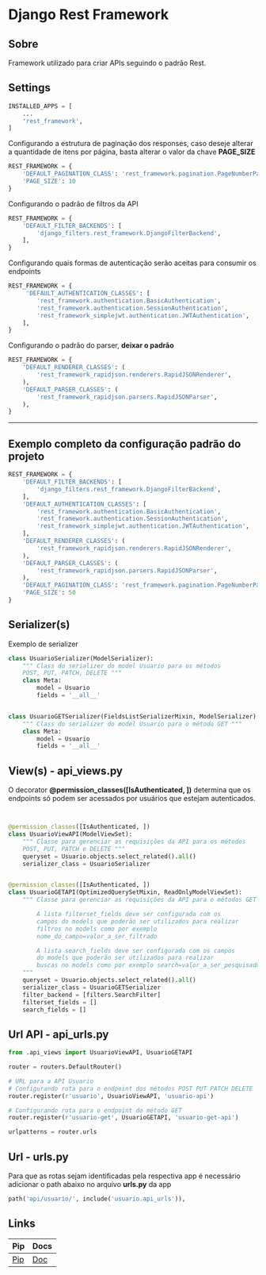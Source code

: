 # Django Rest Framework

## Sobre

Framework utilizado para criar APIs seguindo o padrão Rest. 

## Settings

```python
INSTALLED_APPS = [
    ...
    'rest_framework',
]
```

Configurando a estrutura de paginação dos responses, caso deseje alterar a quantidade de itens por página, basta alterar o valor da chave **PAGE_SIZE**
```python
REST_FRAMEWORK = {
    'DEFAULT_PAGINATION_CLASS': 'rest_framework.pagination.PageNumberPagination',
    'PAGE_SIZE': 10
}
```

Configurando o padrão de filtros da API
```python
REST_FRAMEWORK = {
    'DEFAULT_FILTER_BACKENDS': [
        'django_filters.rest_framework.DjangoFilterBackend', 
    ],    
}
```

Configurando quais formas de autenticação serão aceitas para consumir os endpoints
```python
REST_FRAMEWORK = {
     'DEFAULT_AUTHENTICATION_CLASSES': [
        'rest_framework.authentication.BasicAuthentication',
        'rest_framework.authentication.SessionAuthentication',
        'rest_framework_simplejwt.authentication.JWTAuthentication',
    ], 
}
```

Configurando o padrão do parser, **deixar o padrão**
```python
REST_FRAMEWORK = {    
    'DEFAULT_RENDERER_CLASSES': (
        'rest_framework_rapidjson.renderers.RapidJSONRenderer',
    ),
    'DEFAULT_PARSER_CLASSES': (
        'rest_framework_rapidjson.parsers.RapidJSONParser',
    ),
}
```

------

## Exemplo completo da configuração padrão do projeto 
```python
REST_FRAMEWORK = {
    'DEFAULT_FILTER_BACKENDS': [
        'django_filters.rest_framework.DjangoFilterBackend',
    ],
    'DEFAULT_AUTHENTICATION_CLASSES': [
        'rest_framework.authentication.BasicAuthentication',
        'rest_framework.authentication.SessionAuthentication',
        'rest_framework_simplejwt.authentication.JWTAuthentication',
    ],
    'DEFAULT_RENDERER_CLASSES': (
        'rest_framework_rapidjson.renderers.RapidJSONRenderer',
    ),
    'DEFAULT_PARSER_CLASSES': (
        'rest_framework_rapidjson.parsers.RapidJSONParser',
    ),
    'DEFAULT_PAGINATION_CLASS': 'rest_framework.pagination.PageNumberPagination',
    'PAGE_SIZE': 50
}
```

## Serializer(s)
Exemplo de serializer
```python
class UsuarioSerializer(ModelSerializer):
    """ Class do serializer do model Usuario para os métodos 
    POST, PUT, PATCH, DELETE """
    class Meta:
        model = Usuario
        fields = '__all__'


class UsuarioGETSerializer(FieldsListSerializerMixin, ModelSerializer):
    """ Class do serializer do model Usuario para o método GET """
    class Meta:
        model = Usuario
        fields = '__all__'
```
## View(s) - api_views.py
O decorator **@permission_classes([IsAuthenticated, ])** determina que os endpoints só podem ser acessados por usuários que estejam autenticados.
```python


@permission_classes([IsAuthenticated, ])
class UsuarioViewAPI(ModelViewSet):
    """ Classe para gerenciar as requisições da API para os métodos 
    POST, PUT, PATCH e DELETE """
    queryset = Usuario.objects.select_related().all()
    serializer_class = UsuarioSerializer


@permission_classes([IsAuthenticated, ])
class UsuarioGETAPI(OptimizedQuerySetMixin, ReadOnlyModelViewSet):
    """ Classe para gerenciar as requisições da API para o métodos GET

        A lista filterset_fields deve ser configurada com os 
        campos do models que poderão ser utilizados para realizar
        filtros no models como por exemplo 
        nome_do_campo=valor_a_ser_filtrado

        A lista search_fields deve ser configurada com os campos 
        do models que poderão ser utilizados para realizar
        buscas no models como por exemplo search=valor_a_ser_pesquisado
    """
    queryset = Usuario.objects.select_related().all()
    serializer_class = UsuarioGETSerializer
    filter_backend = [filters.SearchFilter]
    filterset_fields = []
    search_fields = []

```
## Url API - api_urls.py
```python
from .api_views import UsuarioViewAPI, UsuarioGETAPI

router = routers.DefaultRouter()

# URL para a API Usuario
# Configurando rota para o endpoint dos métodos POST PUT PATCH DELETE
router.register(r'usuario', UsuarioViewAPI, 'usuario-api')

# Configurando rota para o endpoint do método GET
router.register(r'usuario-get', UsuarioGETAPI, 'usuario-get-api')

urlpatterns = router.urls
```

## Url - urls.py
Para que as rotas sejam identificadas pela respectiva app é necessário adicionar o path abaixo no arquivo **urls.py** da app

```python
path('api/usuario/', include('usuario.api_urls')),
```

## Links

|Pip |Docs  |
--- | --- |
|[Pip](https://pypi.org/project/djangorestframework/)|[Doc](https://www.django-rest-framework.org/)|


